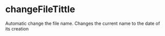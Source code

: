 # changeFileTittle
Automatic  change the file name. Changes the current name to the date of its creation
